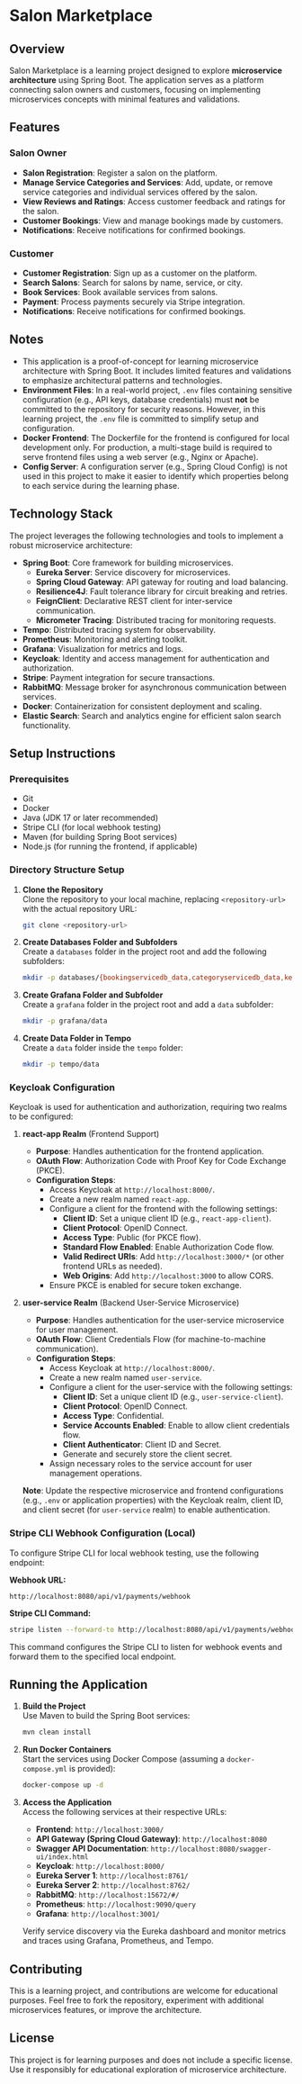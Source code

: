 # Salon Marketplace

## Overview

Salon Marketplace is a learning project designed to explore **microservice architecture** using Spring Boot. The application serves as a platform connecting salon owners and customers, focusing on implementing microservices concepts with minimal features and validations.

## Features

### Salon Owner
- **Salon Registration**: Register a salon on the platform.
- **Manage Service Categories and Services**: Add, update, or remove service categories and individual services offered by the salon.
- **View Reviews and Ratings**: Access customer feedback and ratings for the salon.
- **Customer Bookings**: View and manage bookings made by customers.
- **Notifications**: Receive notifications for confirmed bookings.

### Customer
- **Customer Registration**: Sign up as a customer on the platform.
- **Search Salons**: Search for salons by name, service, or city.
- **Book Services**: Book available services from salons.
- **Payment**: Process payments securely via Stripe integration.
- **Notifications**: Receive notifications for confirmed bookings.

## Notes
- This application is a proof-of-concept for learning microservice architecture with Spring Boot. It includes limited features and validations to emphasize architectural patterns and technologies.
- **Environment Files**: In a real-world project, `.env` files containing sensitive configuration (e.g., API keys, database credentials) must **not** be committed to the repository for security reasons. However, in this learning project, the `.env` file is committed to simplify setup and configuration.
- **Docker Frontend**: The Dockerfile for the frontend is configured for local development only. For production, a multi-stage build is required to serve frontend files using a web server (e.g., Nginx or Apache).
- **Config Server**: A configuration server (e.g., Spring Cloud Config) is not used in this project to make it easier to identify which properties belong to each service during the learning phase.

## Technology Stack
The project leverages the following technologies and tools to implement a robust microservice architecture:

- **Spring Boot**: Core framework for building microservices.
  - **Eureka Server**: Service discovery for microservices.
  - **Spring Cloud Gateway**: API gateway for routing and load balancing.
  - **Resilience4J**: Fault tolerance library for circuit breaking and retries.
  - **FeignClient**: Declarative REST client for inter-service communication.
  - **Micrometer Tracing**: Distributed tracing for monitoring requests.
- **Tempo**: Distributed tracing system for observability.
- **Prometheus**: Monitoring and alerting toolkit.
- **Grafana**: Visualization for metrics and logs.
- **Keycloak**: Identity and access management for authentication and authorization.
- **Stripe**: Payment integration for secure transactions.
- **RabbitMQ**: Message broker for asynchronous communication between services.
- **Docker**: Containerization for consistent deployment and scaling.
- **Elastic Search**: Search and analytics engine for efficient salon search functionality.

## Setup Instructions

### Prerequisites
- Git
- Docker
- Java (JDK 17 or later recommended)
- Stripe CLI (for local webhook testing)
- Maven (for building Spring Boot services)
- Node.js (for running the frontend, if applicable)

### Directory Structure Setup
1. **Clone the Repository**  
   Clone the repository to your local machine, replacing `<repository-url>` with the actual repository URL:  
   ```bash
   git clone <repository-url>
   ```

2. **Create Databases Folder and Subfolders**  
   Create a `databases` folder in the project root and add the following subfolders:  
   ```bash
   mkdir -p databases/{bookingservicedb_data,categoryservicedb_data,keycloakdb_data,notificationservicedb_data,paymentservicedb_data,rabbitmq_data,reviewservicedb_data,salonservicedb_data,serviceofferingservicedb_data}
   ```

3. **Create Grafana Folder and Subfolder**  
   Create a `grafana` folder in the project root and add a `data` subfolder:  
   ```bash
   mkdir -p grafana/data
   ```

4. **Create Data Folder in Tempo**  
   Create a `data` folder inside the `tempo` folder:  
   ```bash
   mkdir -p tempo/data
   ```


### Keycloak Configuration
Keycloak is used for authentication and authorization, requiring two realms to be configured:

1. **react-app Realm** (Frontend Support)  
   - **Purpose**: Handles authentication for the frontend application.  
   - **OAuth Flow**: Authorization Code with Proof Key for Code Exchange (PKCE).  
   - **Configuration Steps**:  
     - Access Keycloak at `http://localhost:8000/`.  
     - Create a new realm named `react-app`.  
     - Configure a client for the frontend with the following settings:  
       - **Client ID**: Set a unique client ID (e.g., `react-app-client`).  
       - **Client Protocol**: OpenID Connect.  
       - **Access Type**: Public (for PKCE flow).  
       - **Standard Flow Enabled**: Enable Authorization Code flow.  
       - **Valid Redirect URIs**: Add `http://localhost:3000/*` (or other frontend URLs as needed).  
       - **Web Origins**: Add `http://localhost:3000` to allow CORS.  
     - Ensure PKCE is enabled for secure token exchange.  

2. **user-service Realm** (Backend User-Service Microservice)  
   - **Purpose**: Handles authentication for the user-service microservice for user management.  
   - **OAuth Flow**: Client Credentials Flow (for machine-to-machine communication).  
   - **Configuration Steps**:  
     - Access Keycloak at `http://localhost:8000/`.  
     - Create a new realm named `user-service`.  
     - Configure a client for the user-service with the following settings:  
       - **Client ID**: Set a unique client ID (e.g., `user-service-client`).  
       - **Client Protocol**: OpenID Connect.  
       - **Access Type**: Confidential.  
       - **Service Accounts Enabled**: Enable to allow client credentials flow.  
       - **Client Authenticator**: Client ID and Secret.  
       - Generate and securely store the client secret.  
     - Assign necessary roles to the service account for user management operations.  

   **Note**: Update the respective microservice and frontend configurations (e.g., `.env` or application properties) with the Keycloak realm, client ID, and client secret (for `user-service` realm) to enable authentication.


### Stripe CLI Webhook Configuration (Local)
To configure Stripe CLI for local webhook testing, use the following endpoint:

**Webhook URL:**  
```
http://localhost:8080/api/v1/payments/webhook
```

**Stripe CLI Command:**  
```bash
stripe listen --forward-to http://localhost:8080/api/v1/payments/webhook
```

This command configures the Stripe CLI to listen for webhook events and forward them to the specified local endpoint.

## Running the Application
1. **Build the Project**  
   Use Maven to build the Spring Boot services:  
   ```bash
   mvn clean install
   ```

2. **Run Docker Containers**  
   Start the services using Docker Compose (assuming a `docker-compose.yml` is provided):  
   ```bash
   docker-compose up -d
   ```

3. **Access the Application**  
   Access the following services at their respective URLs:  
   - **Frontend**: `http://localhost:3000/`  
   - **API Gateway (Spring Cloud Gateway)**: `http://localhost:8080`  
   - **Swagger API Documentation**: `http://localhost:8080/swagger-ui/index.html`  
   - **Keycloak**: `http://localhost:8000/`  
   - **Eureka Server 1**: `http://localhost:8761/`  
   - **Eureka Server 2**: `http://localhost:8762/`  
   - **RabbitMQ**: `http://localhost:15672/#/`  
   - **Prometheus**: `http://localhost:9090/query`  
   - **Grafana**: `http://localhost:3001/`  

   Verify service discovery via the Eureka dashboard and monitor metrics and traces using Grafana, Prometheus, and Tempo.

## Contributing
This is a learning project, and contributions are welcome for educational purposes. Feel free to fork the repository, experiment with additional microservices features, or improve the architecture.

## License
This project is for learning purposes and does not include a specific license. Use it responsibly for educational exploration of microservice architecture.

